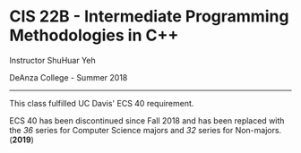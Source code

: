 # CIS 22B - Intermediate Programming Methodologies in C++

Instructor ShuHuar Yeh

DeAnza College - Summer 2018

---

This class fulfilled UC Davis' ECS 40 requirement.

ECS 40 has been discontinued since Fall 2018 and has been replaced with the _36_ series for Computer Science majors
and _32_ series for Non-majors. (**2019**)
